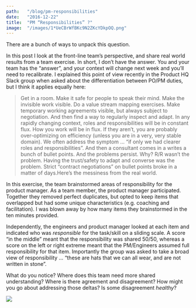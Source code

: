 ```yaml
---
path:	"/blog/pm-responsibilities"
date:	"2016-12-22"
title:	"PM “Responsibilities” ?"
image:	"/images/1*UeCBrWfBKc9N2ZKcYDkpOQ.png"
---
```


There are a bunch of ways to unpack this question.

In this post I look at the front-line team’s perspective, and share real world results from a team exercise. In short, I don’t have the answer. You and your team has the “answer”, and your context will change next week and you’ll need to recalibrate. I explained this point of view recently in the Product HQ Slack group when asked about the differentiation between PO/PM duties, but I think it applies equally here:


> Get in a room. Make it safe for people to speak their mind. Make the invisible work visible. Do a value stream mapping exercises. Make temporary working agreements visible, but always subject to negotiation. And then find a way to regularly inspect and adapt. In any rapidly changing context, roles and responsibilities will be in constant flux. How you work will be in flux. If they aren’t, you are probably over-optimizing on efficiency (unless you are in a very, very stable domain).
> We often address the symptom … “if only we had clearer roles and responsibilities”. And then a consultant comes in a writes a bunch of bullet points. And the problems persist. Why? R/R wasn’t the problem. Having the trust/safety to adapt and converse was the problem. Strict “contract negotiations” on bullet points broke in a matter of days.Here’s the messiness from the real world.

In this exercise, the team brainstormed areas of responsibility for the product manager. As a team member, the product manager participated. Together they removed perfect duplicates, but opted to keep items that overlapped but had some unique characteristics (e.g. coaching and facilitation). I was blown away by how many items they brainstormed in the ten minutes provided.

Independently, the engineers and product manager looked at each item and indicated who was *responsible* for the task/skill on a sliding scale. A score “in the middle” meant that the responsibility was shared 50/50, whereas a score on the left or right extreme meant that the PM/Engineers assumed full responsibility for that item. Importantly the group was asked to take a broad view of responsibility … “these are hats that we can all wear, and are not written in stone”.

What do you notice? Where does this team need more shared understanding? Where is there agreement and disagreement? How might you go about addressing those deltas? Is some disagreement *healthy*?

![](/images/1*UeCBrWfBKc9N2ZKcYDkpOQ.png)